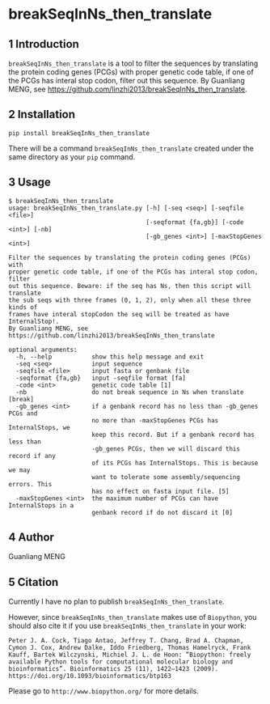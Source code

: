 # breakSeqInNs_then_translate

## 1 Introduction

`breakSeqInNs_then_translate` is a tool to filter the sequences by translating the protein coding genes (PCGs) with proper genetic code table, if one of the PCGs has interal stop codon, filter out this sequence. By Guanliang MENG, see https://github.com/linzhi2013/breakSeqInNs_then_translate.

## 2 Installation

    pip install breakSeqInNs_then_translate

There will be a command `breakSeqInNs_then_translate` created under the same directory as your `pip` command.

## 3 Usage
    
    $ breakSeqInNs_then_translate
    usage: breakSeqInNs_then_translate.py [-h] [-seq <seq>] [-seqfile <file>]
                                          [-seqformat {fa,gb}] [-code <int>] [-nb]
                                          [-gb_genes <int>] [-maxStopGenes <int>]

    Filter the sequences by translating the protein coding genes (PCGs) with
    proper genetic code table, if one of the PCGs has interal stop codon, filter
    out this sequence. Beware: if the seq has Ns, then this script will translate
    the sub seqs with three frames (0, 1, 2), only when all these three kinds of
    frames have interal stopCodon the seq will be treated as have InternalStop!.
    By Guanliang MENG, see
    https://github.com/linzhi2013/breakSeqInNs_then_translate

    optional arguments:
      -h, --help           show this help message and exit
      -seq <seq>           input sequence
      -seqfile <file>      input fasta or genbank file
      -seqformat {fa,gb}   input -seqfile format [fa]
      -code <int>          genetic code table [1]
      -nb                  do not break sequence in Ns when translate [break]
      -gb_genes <int>      if a genbank record has no less than -gb_genes PCGs and
                           no more than -maxStopGenes PCGs has InternalStops, we
                           keep this record. But if a genbank record has less than
                           -gb_genes PCGs, then we will discard this record if any
                           of its PCGs has InternalStops. This is because we may
                           want to tolerate some assembly/sequencing errors. This
                           has no effect on fasta input file. [5]
      -maxStopGenes <int>  the maximum number of PCGs can have InternalStops in a
                           genbank record if do not discard it [0]


## 4 Author
Guanliang MENG

## 5 Citation
Currently I have no plan to publish `breakSeqInNs_then_translate`.

However, since `breakSeqInNs_then_translate` makes use of `Biopython`, you should also cite it if you use `breakSeqInNs_then_translate` in your work:

    Peter J. A. Cock, Tiago Antao, Jeffrey T. Chang, Brad A. Chapman, Cymon J. Cox, Andrew Dalke, Iddo Friedberg, Thomas Hamelryck, Frank Kauff, Bartek Wilczynski, Michiel J. L. de Hoon: “Biopython: freely available Python tools for computational molecular biology and bioinformatics”. Bioinformatics 25 (11), 1422–1423 (2009). https://doi.org/10.1093/bioinformatics/btp163

Please go to `http://www.biopython.org/` for more details.








